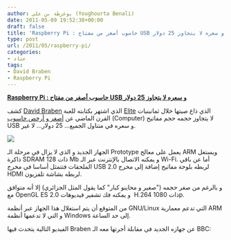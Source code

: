 ```yaml
---
author: يوغرطة بن علي (Youghourta Benali)
date: 2011-05-09 19:52:38+00:00
draft: false
title: 'Raspberry Pi : حاسوب أصغر من مفتاح USB و سعره لا يتجاوز 25 دولار '
type: post
url: /2011/05/raspberry-pi/
categories:
- عتاد
tags:
- David Braben
- Raspberry Pi
---
```


[**Raspberry Pi : حاسوب أصغر من مفتاح USB و سعره لا يتجاوز 25 دولار**](http://www.it-scoop.com/2011/05/raspberry-pi/ )


كشف [David Braben](http://en.wikipedia.org/wiki/David_Braben) الذي اشتهر بكتابته للعبة [Elite](http://en.wikipedia.org/wiki/Elite_(video_game)) الذي ذاع صيتها خلال ثمانينيات القرن الماضي عن [أصغر و أرخص حاسوب](http://www.bbc.co.uk/news/technology-13292450) (Computer) لا يتجاوز حجمه حجم مفاتيح USB و سعره في متناول الجميع... 25 دولار... لا غير.

[![](http://www.it-scoop.com/wp-content/uploads/2011/05/Raspberry-Pi.jpg)
](http://www.it-scoop.com/2011/05/raspberry-pi/ )



الجهاز الجديد و الذي لا يزال في مرحلة الـ Prototype يعمل على معالج ARM ويستغل ذاكرة SDRAM ذات 128 Mb و يمكنه الاتصال بالإنترنت عبر الـ Wi-Fi. أما عن باقي الملحقات فتتمثل أساسا في مخرج USB 2.0 لربطه بلوحة مفاتيح إضافة إلى مخرج HDMI لربطه بشاشة تلفزيون.

و بالرغم من صغر حجمه ("صغير و محاينو كبار" كما يقول المثل الجزائري) إلا أنه متوافق مع OpenGL ES 2.0 و يمكنه فك تشفير فيديوهات  H.264 ذات 1080p.

من المتوقع أن يتم استغلال هذا الجهاز عبر أنظمة GNU/Linux التي تدعم معمارية ARM و التي لا تدعمها أنظمة Windows إلى حد الساعة.

الفيديو التالية يتحدث فيها Braben عن جهازه الجديد في مقابلة أجرتها معه الـ BBC:

<!-- more -->


<object width="560" height="349"><embed src="http://www.youtube.com/v/pQ7N4rycsy4?fs=1&hl=fr_FR" allowscriptaccess="always" height="349" width="560" allowfullscreen="true" type="application/x-shockwave-flash"></embed></object>





